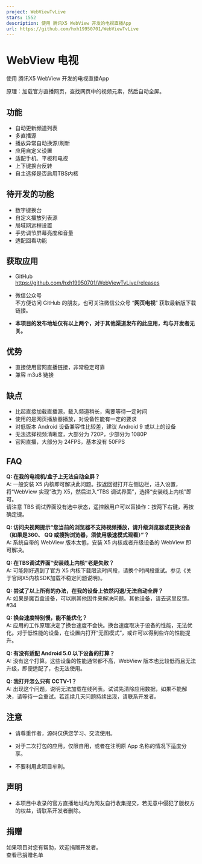 ```yaml
---
project: WebViewTvLive
stars: 1552
description: 使用 腾讯X5 WebView 开发的电视直播App
url: https://github.com/hxh19950701/WebViewTvLive
---
```


WebView 电视
==========

使用 腾讯X5 WebView 开发的电视直播App

原理：加载官方直播网页，查找网页中的视频元素，然后自动全屏。

  

功能
--

-   自动更新频道列表
-   多直播源
-   播放异常自动换源/刷新
-   应用自定义设置
-   适配手机、平板和电视
-   上下键换台反转
-   自主选择是否启用TBS内核

待开发的功能
------

-   数字键换台
-   自定义播放列表源
-   局域网远程设置
-   手势调节屏幕亮度和音量
-   适配回看功能

获取应用
----

-   GitHub  
    https://github.com/hxh19950701/WebViewTvLive/releases  
    
-   微信公众号  
    不方便访问 GitHub 的朋友，也可关注微信公众号 “**网页电视**” 获取最新版下载链接。  
    
-   **本项目的发布地址仅有以上两个，对于其他渠道发布的此应用，均与开发者无关。**  
    

优势
--

-   直接使用官网直播链接，非常稳定可靠
-   兼容 m3u8 链接

缺点
--

-   比起直接加载直播源，载入频道稍长，需要等待一定时间
-   使用的是网页播放器播放，对设备性能有一定的要求
-   对低版本 Android 设备兼容性比较差，建议 Android 9 或以上的设备
-   无法选择视频清晰度，大部分为 720P，少部分为 1080P
-   官网直播，大部分为 24FPS，基本没有 50FPS

FAQ
---

**Q: 在我的电视机/盒子上无法自动全屏？**  
A: 一般安装 X5 内核即可解决此问题。按返回键打开左侧边栏，进入设置，将“WebView 实现”改为 X5，然后进入“TBS 调试界面”，选择“安装线上内核”即可。  
请注意 TBS 调试界面没有选中状态，遥控器用户可以盲操作：按两下右键，再按确定键。  
  
**Q: 访问央视网提示“您当前的浏览器不支持视频播放，请升级浏览器或更换设备（如果是360、 QQ 或搜狗浏览器，须使用极速模式观看）”？**  
A: 系统自带的 WebView 版本太低，安装 X5 内核或者升级设备的 WebView 即可解决。  
  
**Q: 在TBS调试界面“安装线上内核”老是失败？**  
A: 可能刚好遇到了官方 X5 内核下载限流时间段，请换个时间段重试。参见《关于官网X5内核SDK加载不稳定问题说明》。  
  
**Q: 尝试了以上所有的办法，在我的设备上依然闪退/无法自动全屏？**  
A: 如果是魔百盒设备，可以刷其他固件来解决问题。其他设备，请去这里反馈。#34  
  
**Q: 换台速度特别慢，能不能优化？**  
A: 应用的工作原理决定了换台速度不会快。换台速度取决于设备的性能，无法优化。对于低性能的设备，在设置内打开“无图模式”，或许可以得到些许的性能提升。  
  
**Q: 有没有适配 Android 5.0 以下设备的打算？**  
A: 没有这个打算。这些设备的性能通常都不高，WebView 版本也比较低而且无法升级，即便适配了，也无法使用。  
  
**Q: 我打开怎么只有 CCTV-1？**  
A: 出现这个问题，说明无法加载在线列表。试试先清除应用数据，如果不能解决，请等待一会重试。若连续几天问题持续出现，请联系开发者。  

注意
--

-   请尊重作者，源码仅供您学习、交流使用。  
    
-   对于二次打包的应用，仅限自用，或者在注明原 App 名称的情况下适度分享。  
    
-   不要利用此项目牟利。  
    

声明
--

-   本项目中收录的官方直播地址均为网友自行收集提交，若无意中侵犯了版权方的权益，请联系开发者删除。  
    

捐赠
--

如果项目对您有帮助，欢迎捐赠开发者。  
查看已捐赠名单
